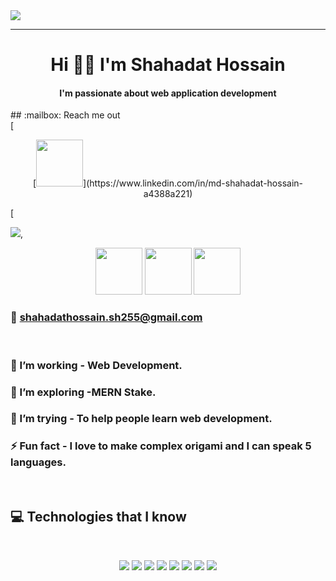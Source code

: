 <div><img src="https://i.ibb.co/n00swgj/Shahadat-s-Banner.jpg"></div>
<hr>
<h1 align="center">
Hi 👋🏻 I'm Shahadat Hossain
</h1>
</hr>
<h4 align="center"> I'm passionate about web application development </h4>
## :mailbox: Reach me out

<br />
[<p align="center">
 [<img height="75" src="https://i.ibb.co/nbPXvDd/linkdin.png">](https://www.linkedin.com/in/md-shahadat-hossain-a4388a221) </p>
[

[<img src="https://i.ibb.co/nbPXvDd/linkdin.png">](https://www.linkedin.com/in/md-shahadat-hossain-a4388a221/),

[<p align="center">
 <img height="75" src="https://github.com/mir-hussain/mir-hussain/blob/main/images/icons/Linkedin.png">](https://www.linkedin.com/in/mirhussainmurtaza/)
[<img height="75" src="https://github.com/mir-hussain/mir-hussain/blob/main/images/icons/Facebook.png">](https://www.facebook.com/mirhussainmurtaza)
[<img height="75" src="https://github.com/mir-hussain/mir-hussain/blob/main/images/icons/Twitter.png"> </p>](https://twitter.com/_mir_hussain_)


### 📧 shahadathossain.sh255@gmail.com
<br />


### 🔭 I’m working - Web Development. 
### 🌱 I’m exploring -MERN Stake.  
### 🤔 I’m trying - To help people learn web development. 
### ⚡ Fun fact - I love to make complex origami and I can speak 5 languages.



<br />

## :computer: Technologies that I know
<br>
<p align="center">
<img src="https://github.com/mir-hussain/mir-hussain/blob/main/images/icons/HTML.png"/>
<img src="https://github.com/mir-hussain/mir-hussain/blob/main/images/icons/css.png"/>
<img src="https://github.com/mir-hussain/mir-hussain/blob/main/images/icons/JavaScript.png"/>
<img src="https://github.com/mir-hussain/mir-hussain/blob/main/images/icons/react.png"/>
<img src="https://github.com/mir-hussain/mir-hussain/blob/main/images/icons/tailwind.png"/>
<img src="https://github.com/mir-hussain/mir-hussain/blob/main/images/icons/Bootsrap.png"/>
<img src="https://github.com/mir-hussain/mir-hussain/blob/main/images/icons/node.png"/>
<img src="https://github.com/mir-hussain/mir-hussain/blob/main/images/icons/express.png"/>
</p><br/>





